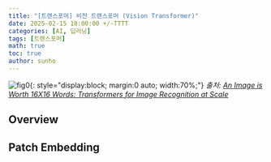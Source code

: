 ```yaml
---
title: "[트랜스포머] 비전 트랜스포머 (Vision Transformer)"
date: 2025-02-15 18:00:00 +/-TTTT
categories: [AI, 딥러닝]
tags: [트랜스포머]
math: true
toc: true
author: sunho
---
```


![fig0](dl/transformer/5-0.png){: style="display:block; margin:0 auto; width:70%;"}
_출처: [An Image is Worth 16X16 Words:
Transformers for Image Recognition at Scale](https://arxiv.org/abs/2010.11929)_

## Overview

## Patch Embedding

